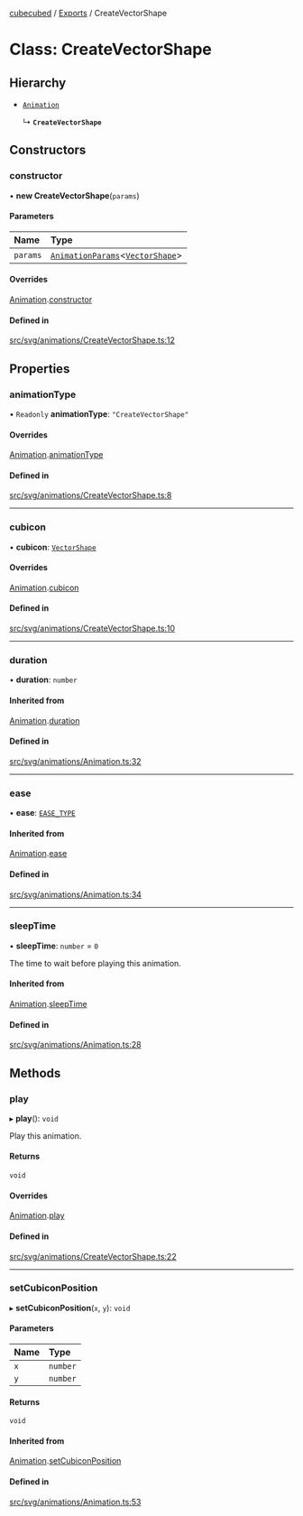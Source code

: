 [cubecubed](/reference/README.md) / [Exports](/reference/modules.md) / CreateVectorShape

# Class: CreateVectorShape

## Hierarchy

- [`Animation`](/reference/classes/Animation.md)

  ↳ **`CreateVectorShape`**

## Constructors

### constructor

• **new CreateVectorShape**(`params`)

#### Parameters

| Name | Type |
| :------ | :------ |
| `params` | [`AnimationParams`](/reference/interfaces/AnimationParams.md)<[`VectorShape`](/reference/classes/VectorShape.md)\> |

#### Overrides

[Animation](/reference/classes/Animation.md).[constructor](/reference/classes/Animation.md#constructor)

#### Defined in

[src/svg/animations/CreateVectorShape.ts:12](https://github.com/imaphatduc/cubecubed/blob/f64863c/src/svg/animations/CreateVectorShape.ts#L12)

## Properties

### animationType

• `Readonly` **animationType**: ``"CreateVectorShape"``

#### Overrides

[Animation](/reference/classes/Animation.md).[animationType](/reference/classes/Animation.md#animationtype)

#### Defined in

[src/svg/animations/CreateVectorShape.ts:8](https://github.com/imaphatduc/cubecubed/blob/f64863c/src/svg/animations/CreateVectorShape.ts#L8)

___

### cubicon

• **cubicon**: [`VectorShape`](/reference/classes/VectorShape.md)

#### Overrides

[Animation](/reference/classes/Animation.md).[cubicon](/reference/classes/Animation.md#cubicon)

#### Defined in

[src/svg/animations/CreateVectorShape.ts:10](https://github.com/imaphatduc/cubecubed/blob/f64863c/src/svg/animations/CreateVectorShape.ts#L10)

___

### duration

• **duration**: `number`

#### Inherited from

[Animation](/reference/classes/Animation.md).[duration](/reference/classes/Animation.md#duration)

#### Defined in

[src/svg/animations/Animation.ts:32](https://github.com/imaphatduc/cubecubed/blob/f64863c/src/svg/animations/Animation.ts#L32)

___

### ease

• **ease**: [`EASE_TYPE`](/reference/types/EASE_TYPE.md)

#### Inherited from

[Animation](/reference/classes/Animation.md).[ease](/reference/classes/Animation.md#ease)

#### Defined in

[src/svg/animations/Animation.ts:34](https://github.com/imaphatduc/cubecubed/blob/f64863c/src/svg/animations/Animation.ts#L34)

___

### sleepTime

• **sleepTime**: `number` = `0`

The time to wait before playing this animation.

#### Inherited from

[Animation](/reference/classes/Animation.md).[sleepTime](/reference/classes/Animation.md#sleeptime)

#### Defined in

[src/svg/animations/Animation.ts:28](https://github.com/imaphatduc/cubecubed/blob/f64863c/src/svg/animations/Animation.ts#L28)

## Methods

### play

▸ **play**(): `void`

Play this animation.

#### Returns

`void`

#### Overrides

[Animation](/reference/classes/Animation.md).[play](/reference/classes/Animation.md#play)

#### Defined in

[src/svg/animations/CreateVectorShape.ts:22](https://github.com/imaphatduc/cubecubed/blob/f64863c/src/svg/animations/CreateVectorShape.ts#L22)

___

### setCubiconPosition

▸ **setCubiconPosition**(`x`, `y`): `void`

#### Parameters

| Name | Type |
| :------ | :------ |
| `x` | `number` |
| `y` | `number` |

#### Returns

`void`

#### Inherited from

[Animation](/reference/classes/Animation.md).[setCubiconPosition](/reference/classes/Animation.md#setcubiconposition)

#### Defined in

[src/svg/animations/Animation.ts:53](https://github.com/imaphatduc/cubecubed/blob/f64863c/src/svg/animations/Animation.ts#L53)
